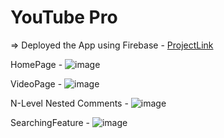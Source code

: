 # YouTube Pro
=> Deployed the App using Firebase - [ProjectLink]([url](https://pro-3003c.web.app/)https://pro-3003c.web.app/)

   HomePage -
   ![image](https://github.com/adityadubey01/YouTubePro/assets/86652604/71799e16-f2b2-4214-8056-322a901deea1)

   VideoPage -
   ![image](https://github.com/adityadubey01/YouTubePro/assets/86652604/5d07913a-de99-48eb-bb7e-35bcc8033fdb)

   N-Level Nested Comments -
   ![image](https://github.com/adityadubey01/YouTubePro/assets/86652604/4a0bd7ff-005b-4a8f-a3d0-0176cda697e0)

   SearchingFeature - 
   ![image](https://github.com/adityadubey01/YouTubePro/assets/86652604/987a337c-f612-40fe-976d-df48d60e48a4)




  
